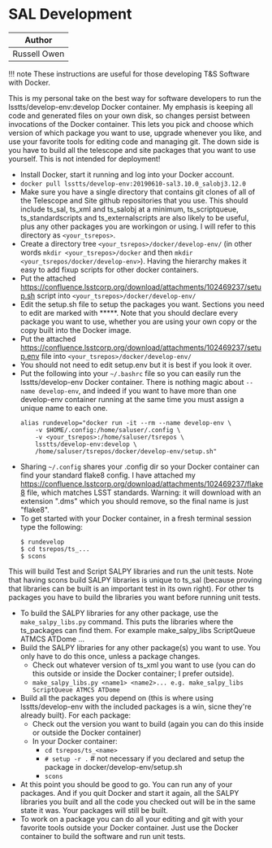 # SAL Development

Author|
------|
Russell Owen|

!!! note
	These instructions are useful for those developing T&S Software with Docker.

This is my personal take on the best way for software developers to run the lsstts/develop-env:develop Docker container.
My emphasis is keeping all code and generated files on your own disk, so changes persist between invocations of the Docker container.
This lets you pick and choose which version of which package you want to use, upgrade whenever you like, and use your favorite tools for editing code and managing git.
The down side is you have to build all the telescope and site packages that you want to use yourself.
This is not intended for deployment!

* Install Docker, start it running and log into your Docker account.
* `docker pull lsstts/develop-env:20190610-sal3.10.0_salobj3.12.0`
* Make sure you have a single directory that contains git clones of all of the Telescope and Site github repositories that you use.
	This should include ts_sal, ts_xml and ts_salobj at a minimum, ts_scriptqueue, ts_standardscripts and ts_externalscripts are also likely to be useful, plus any other packages you are workingon or using.
	I will refer to this directory as `<your_tsrepos>`.
* Create a directory tree `<your_tsrepos>/docker/develop-env/` (in other words `mkdir <your_tsrepos>/docker` and then `mkdir <your_tsrepos/docker/develop-env>`).
	Having the hierarchy makes it easy to add fixup scripts for other docker containers.
* Put the attached https://confluence.lsstcorp.org/download/attachments/102469237/setup.sh script into `<your_tsrepos>/docker/develop-env/`
* Edit the setup.sh file to setup the packages you want.
	Sections you need to edit are marked with *****.
	Note that you should declare every package you want to use, whether you are using your own copy or the copy built into the Docker image.
* Put the attached https://confluence.lsstcorp.org/download/attachments/102469237/setup.env file into `<your_tsrepos>/docker/develop-env/`
* You should not need to edit setup.env but it is best if you look it over.
* Put the following into your `~/.bashrc` file so you can easily run the lsstts/develop-env Docker container.
	There is nothing magic about `--name develop-env`, and indeed if you want to have more than one develop-env container running at the same time you must assign a unique name to each one.
	```
	alias rundevelop="docker run -it --rm --name develop-env \
        -v $HOME/.config:/home/saluser/.config \
        -v <your_tsrepos>:/home/saluser/tsrepos \
        lsstts/develop-env:develop \
        /home/saluser/tsrepos/docker/develop-env/setup.sh"
	```
* Sharing `~/.config` shares your .config dir so your Docker container can find your standard flake8 config.
	I have attached my https://confluence.lsstcorp.org/download/attachments/102469237/flake8 file, which matches LSST standards.
	Warning: it will download with an extension ".dms" which you should remove, so the final name is just "flake8".
* To get started with your Docker container, in a fresh terminal session type the following:
	```
	$ rundevelop
    $ cd tsrepos/ts_...
    $ scons
	```

This will build Test and Script SALPY libraries and run the unit tests.
Note that having scons build SALPY libraries is unique to ts_sal (because proving that libraries can be built is an important test in its own right).
For other ts packages you have to build the libraries you want before running unit tests.

* To build the SALPY libraries for any other package, use the `make_salpy_libs.py` command.
	This puts the libraries where the ts_packages can find them.
	For example make_salpy_libs ScriptQueue ATMCS ATDome ...
* Build the SALPY libraries for any other package(s) you want to use.
	You only have to do this once, unless a package changes.
	* Check out whatever version of ts_xml you want to use (you can do this outside or inside the Docker container; I prefer outside).
	* `make_salpy_libs.py <name1> <name2>... e.g. make_salpy_libs ScriptQueue ATMCS ATDome`
* Build all the packages you depend on (this is where using lsstts/develop-env with the included packages is a win, sicne they're already built).
	For each package:
	* Check out the version you want to build (again you can do this inside or outside the Docker container)
	* In your Docker container:
		* `cd tsrepos/ts_<name>`
		* `# setup -r .` # not necessary if you declared and setup the package in docker/develop-env/setup.sh
		* `scons`
* At this point you should be good to go.
	You can run any of your packages.
	And if you quit Docker and start it again, all the SALPY libraries you built and all the code you checked out will be in the same state it was.
	Your packages will still be built.
* To work on a package you can do all your editing and git with your favorite tools outside your Docker container.
	Just use the Docker container to build the software and run unit tests.